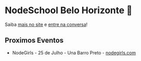 # NodeSchool Belo Horizonte :sunrise_over_mountains:

Saiba [mais no site](http://nodeschool.io/belo-horizonte) e [entre na conversa](https://github.com/nodeschool/belo-horizonte/issues)!

## Proximos Eventos
* NodeGirls - 25 de Julho - Una Barro Preto - [nodegirls.com](http://nodegirls.com)
